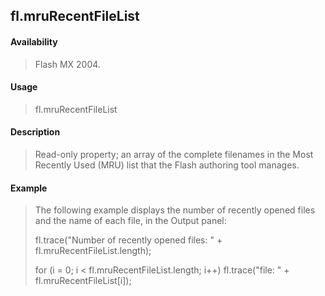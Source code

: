 ## fl.mruRecentFileList

#### Availability

> Flash MX 2004.

#### Usage

> fl.mruRecentFileList

#### Description

> Read-only property; an array of the complete filenames in the Most Recently Used (MRU) list that the Flash authoring tool manages.

#### Example

> The following example displays the number of recently opened files and the name of each file, in the Output panel:
>
> fl.trace("Number of recently opened files: " + fl.mruRecentFileList.length);
>
> for (i = 0; i \< fl.mruRecentFileList.length; i++) fl.trace("file: " + fl.mruRecentFileList\[i\]);
